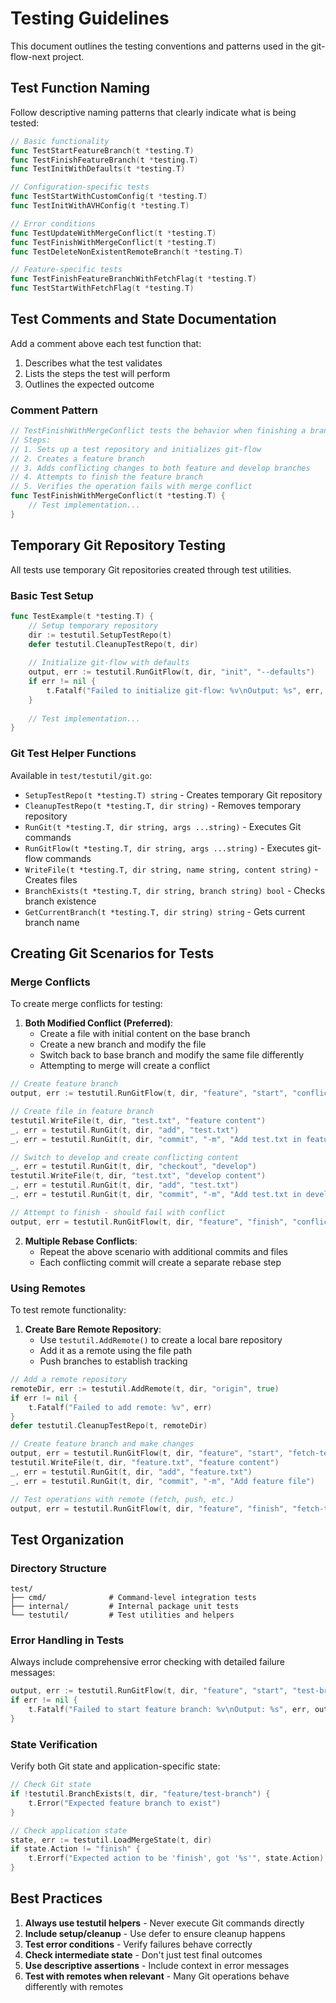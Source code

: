 # Testing Guidelines

This document outlines the testing conventions and patterns used in the git-flow-next project.

## Test Function Naming

Follow descriptive naming patterns that clearly indicate what is being tested:

```go
// Basic functionality
func TestStartFeatureBranch(t *testing.T)
func TestFinishFeatureBranch(t *testing.T)
func TestInitWithDefaults(t *testing.T)

// Configuration-specific tests
func TestStartWithCustomConfig(t *testing.T)
func TestInitWithAVHConfig(t *testing.T)

// Error conditions
func TestUpdateWithMergeConflict(t *testing.T)
func TestFinishWithMergeConflict(t *testing.T)
func TestDeleteNonExistentRemoteBranch(t *testing.T)

// Feature-specific tests
func TestFinishFeatureBranchWithFetchFlag(t *testing.T)
func TestStartWithFetchFlag(t *testing.T)
```

## Test Comments and State Documentation

Add a comment above each test function that:
1. Describes what the test validates
2. Lists the steps the test will perform
3. Outlines the expected outcome

### Comment Pattern

```go
// TestFinishWithMergeConflict tests the behavior when finishing a branch with merge conflicts.
// Steps:
// 1. Sets up a test repository and initializes git-flow
// 2. Creates a feature branch
// 3. Adds conflicting changes to both feature and develop branches
// 4. Attempts to finish the feature branch
// 5. Verifies the operation fails with merge conflict
func TestFinishWithMergeConflict(t *testing.T) {
    // Test implementation...
}
```

## Temporary Git Repository Testing

All tests use temporary Git repositories created through test utilities.

### Basic Test Setup

```go
func TestExample(t *testing.T) {
    // Setup temporary repository
    dir := testutil.SetupTestRepo(t)
    defer testutil.CleanupTestRepo(t, dir)
    
    // Initialize git-flow with defaults
    output, err := testutil.RunGitFlow(t, dir, "init", "--defaults")
    if err != nil {
        t.Fatalf("Failed to initialize git-flow: %v\nOutput: %s", err, output)
    }
    
    // Test implementation...
}
```

### Git Test Helper Functions

Available in `test/testutil/git.go`:

- `SetupTestRepo(t *testing.T) string` - Creates temporary Git repository
- `CleanupTestRepo(t *testing.T, dir string)` - Removes temporary repository
- `RunGit(t *testing.T, dir string, args ...string)` - Executes Git commands
- `RunGitFlow(t *testing.T, dir string, args ...string)` - Executes git-flow commands
- `WriteFile(t *testing.T, dir string, name string, content string)` - Creates files
- `BranchExists(t *testing.T, dir string, branch string) bool` - Checks branch existence
- `GetCurrentBranch(t *testing.T, dir string) string` - Gets current branch name

## Creating Git Scenarios for Tests

### Merge Conflicts

To create merge conflicts for testing:

1. **Both Modified Conflict (Preferred)**:
   - Create a file with initial content on the base branch
   - Create a new branch and modify the file
   - Switch back to base branch and modify the same file differently
   - Attempting to merge will create a conflict

```go
// Create feature branch
output, err := testutil.RunGitFlow(t, dir, "feature", "start", "conflict-test")

// Create file in feature branch
testutil.WriteFile(t, dir, "test.txt", "feature content")
_, err = testutil.RunGit(t, dir, "add", "test.txt")
_, err = testutil.RunGit(t, dir, "commit", "-m", "Add test.txt in feature")

// Switch to develop and create conflicting content
_, err = testutil.RunGit(t, dir, "checkout", "develop")
testutil.WriteFile(t, dir, "test.txt", "develop content")
_, err = testutil.RunGit(t, dir, "add", "test.txt")
_, err = testutil.RunGit(t, dir, "commit", "-m", "Add test.txt in develop")

// Attempt to finish - should fail with conflict
output, err = testutil.RunGitFlow(t, dir, "feature", "finish", "conflict-test")
```

2. **Multiple Rebase Conflicts**:
   - Repeat the above scenario with additional commits and files
   - Each conflicting commit will create a separate rebase step

### Using Remotes

To test remote functionality:

1. **Create Bare Remote Repository**:
   - Use `testutil.AddRemote()` to create a local bare repository
   - Add it as a remote using the file path
   - Push branches to establish tracking

```go
// Add a remote repository
remoteDir, err := testutil.AddRemote(t, dir, "origin", true)
if err != nil {
    t.Fatalf("Failed to add remote: %v", err)
}
defer testutil.CleanupTestRepo(t, remoteDir)

// Create feature branch and make changes
output, err = testutil.RunGitFlow(t, dir, "feature", "start", "fetch-test")
testutil.WriteFile(t, dir, "feature.txt", "feature content")
_, err = testutil.RunGit(t, dir, "add", "feature.txt")
_, err = testutil.RunGit(t, dir, "commit", "-m", "Add feature file")

// Test operations with remote (fetch, push, etc.)
output, err = testutil.RunGitFlow(t, dir, "feature", "finish", "fetch-test", "--fetch")
```

## Test Organization

### Directory Structure

```
test/
├── cmd/              # Command-level integration tests
├── internal/         # Internal package unit tests
└── testutil/         # Test utilities and helpers
```

### Error Handling in Tests

Always include comprehensive error checking with detailed failure messages:

```go
output, err := testutil.RunGitFlow(t, dir, "feature", "start", "test-branch")
if err != nil {
    t.Fatalf("Failed to start feature branch: %v\nOutput: %s", err, output)
}
```

### State Verification

Verify both Git state and application-specific state:

```go
// Check Git state
if !testutil.BranchExists(t, dir, "feature/test-branch") {
    t.Error("Expected feature branch to exist")
}

// Check application state
state, err := testutil.LoadMergeState(t, dir)
if state.Action != "finish" {
    t.Errorf("Expected action to be 'finish', got '%s'", state.Action)
}
```

## Best Practices

1. **Always use testutil helpers** - Never execute Git commands directly
2. **Include setup/cleanup** - Use defer to ensure cleanup happens
3. **Test error conditions** - Verify failures behave correctly
4. **Check intermediate state** - Don't just test final outcomes
5. **Use descriptive assertions** - Include context in error messages
6. **Test with remotes when relevant** - Many Git operations behave differently with remotes